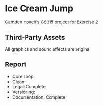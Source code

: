 # Ice Cream Jump

Camden Hovell's CS315 project for Exercise 2

## Third-Party Assets

All graphics and sound effects are original

## Report
 - Core Loop: 
 - Clean: 
 - Legal: Complete
 - Versioning: 
 - Documentation: Complete